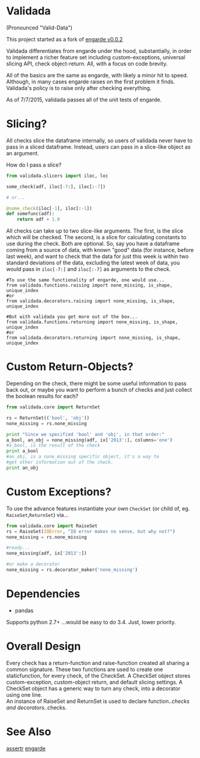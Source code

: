 Validada 
========

(Pronounced "Valid-Data")

This project started as a fork of [engarde v0.0.2](https://github.com/TomAugspurger/engarde)

Validada differentiates from engarde under the hood, substantially, in order to implement a richer
feature set including custom-exceptions, universal slicing API, check object-return.  All, 
with a focus on code brevity.  

All of the basics are the same as engarde, with likely a minor hit to speed.  Although,
in many cases engarde raises on the first problem it finds.  Validada's policy is
to raise only after checking everything.

As of 7/7/2015,  validada passes all of the unit tests of engarde.

Slicing?
========
All checks slice the dataframe internally, so users of validada never have to pass in a sliced dataframe.
Instead, users can pass in a slice-like object as an argument.  

How do I pass a slice?

```python
from validada.slicers import iloc, loc

some_check(adf, iloc[-7:], iloc[:-7])

# or...

@some_check(iloc[-1], iloc[:-1])
def somefunc(adf):
	return adf + 1.0

```

All checks can take up to two slice-like arguments.  The first, is the slice which will be checked. 
The second, is a slice for calculating constants to use during the check.  Both are optional.
So, say you have a dataframe coming from a source of data, with known "good" data 
(for instance, before last week), and want to check that the data for just this week is within
two standard deviations of the data, excluding the latest week of data, you would pass in 
```iloc[-7:]``` and ```iloc[:-7]``` as arguments to the check.

```
#To use the same functionality of engarde, one would use...
from validada.functions.raising import none_missing, is_shape, unique_index
#or
from validada.decorators.raising import none_missing, is_shape, unique_index
```

```
#But with validada you get more out of the box...
from validada.functions.returning import none_missing, is_shape, unique_index
#or
from validada.decorators.returning import none_missing, is_shape, unique_index
```

Custom Return-Objects?
======================
Depending on the check, there might be some useful information to pass back out, or maybe you
want to perform a bunch of checks and just collect the boolean results for each?

``` python
from validada.core import ReturnSet

rs = ReturnSet(('bool', 'obj'))
none_missing = rs.none_missing

print "Since we specified 'bool' and 'obj', in that order:"
a_bool, an_obj = none_missing(adf, ix['2013':], columns='one')
#a_bool, is the result of the check
print a_bool
#an_obj, is a none_missing specific object, it's a way to 
#get other information out of the check.
print an_obj
```


Custom Exceptions?
==================
To use the advance features instantiate your own ```CheckSet``` (or child of, eg. ```RaiseSet```,```ReturnSet```) via...

``` python
from validada.core import RaiseSet
rs = RaiseSet(IOError, "IO error makes no sense, but why not?")
none_missing = rs.none_missing

#ready...
none_missing(adf, ix['2013':])

#or make a decorator
none_missing = rs.decorator_maker('none_missing')
```

Dependencies
============

- pandas

Supports python 2.7+  ...would be easy to do 3.4.  Just, lower priority.


Overall Design
==============

Every check has a return-function and raise-function created all sharing a common signature.
These two functions are used to create one staticfunction, for every check, of the CheckSet.
A CheckSet object stores custom-exception, custom-object return, and default slicing settings.
A CheckSet object has a generic way to turn any check, into a decorator using one line.  
An instance of RaiseSet and ReturnSet is used to declare function.*.checks and decorators.*.checks.

See Also
========

[assertr](https://github.com/tonyfischetti/assertr)
[engarde](https://github.com/TomAugspurger/engarde)

